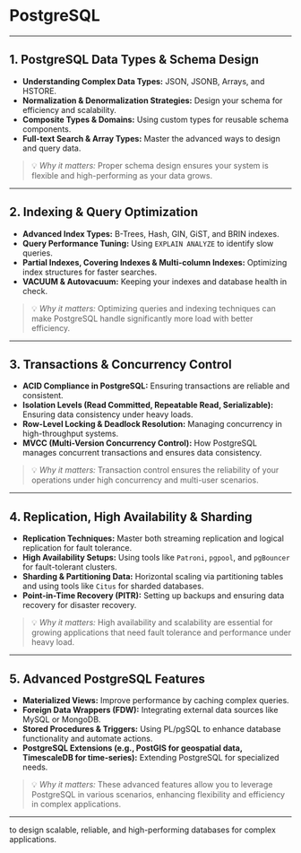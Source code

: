 # PostgreSQL

---

## 1. **PostgreSQL Data Types & Schema Design**

- **Understanding Complex Data Types:** JSON, JSONB, Arrays, and HSTORE.
- **Normalization & Denormalization Strategies:** Design your schema for efficiency and scalability.
- **Composite Types & Domains:** Using custom types for reusable schema components.
- **Full-text Search & Array Types:** Master the advanced ways to design and query data.

> 💡 _Why it matters:_ Proper schema design ensures your system is flexible and high-performing as your data grows.

---

## 2. **Indexing & Query Optimization**

- **Advanced Index Types:** B-Trees, Hash, GIN, GiST, and BRIN indexes.
- **Query Performance Tuning:** Using `EXPLAIN ANALYZE` to identify slow queries.
- **Partial Indexes, Covering Indexes & Multi-column Indexes:** Optimizing index structures for faster searches.
- **VACUUM & Autovacuum:** Keeping your indexes and database health in check.

> 💡 _Why it matters:_ Optimizing queries and indexing techniques can make PostgreSQL handle significantly more load with better efficiency.

---

## 3. **Transactions & Concurrency Control**

- **ACID Compliance in PostgreSQL:** Ensuring transactions are reliable and consistent.
- **Isolation Levels (Read Committed, Repeatable Read, Serializable):** Ensuring data consistency under heavy loads.
- **Row-Level Locking & Deadlock Resolution:** Managing concurrency in high-throughput systems.
- **MVCC (Multi-Version Concurrency Control):** How PostgreSQL manages concurrent transactions and ensures data consistency.

> 💡 _Why it matters:_ Transaction control ensures the reliability of your operations under high concurrency and multi-user scenarios.

---

## 4. **Replication, High Availability & Sharding**

- **Replication Techniques:** Master both streaming replication and logical replication for fault tolerance.
- **High Availability Setups:** Using tools like `Patroni`, `pgpool`, and `pgBouncer` for fault-tolerant clusters.
- **Sharding & Partitioning Data:** Horizontal scaling via partitioning tables and using tools like `Citus` for sharded databases.
- **Point-in-Time Recovery (PITR):** Setting up backups and ensuring data recovery for disaster recovery.

> 💡 _Why it matters:_ High availability and scalability are essential for growing applications that need fault tolerance and performance under heavy load.

---

## 5. **Advanced PostgreSQL Features**

- **Materialized Views:** Improve performance by caching complex queries.
- **Foreign Data Wrappers (FDW):** Integrating external data sources like MySQL or MongoDB.
- **Stored Procedures & Triggers:** Using PL/pgSQL to enhance database functionality and automate actions.
- **PostgreSQL Extensions (e.g., PostGIS for geospatial data, TimescaleDB for time-series):** Extending PostgreSQL for specialized needs.

> 💡 _Why it matters:_ These advanced features allow you to leverage PostgreSQL in various scenarios, enhancing flexibility and efficiency in complex applications.

---

to design scalable, reliable, and high-performing databases for complex applications.
